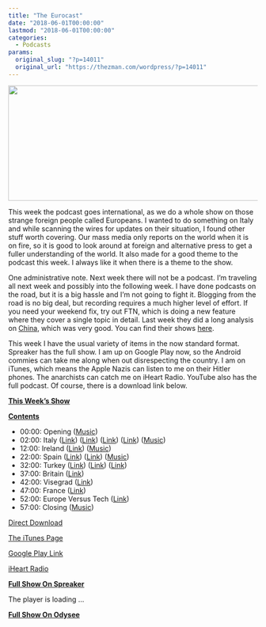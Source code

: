 ```yaml
---
title: "The Eurocast"
date: "2018-06-01T00:00:00"
lastmod: "2018-06-01T00:00:00"
categories:
  - Podcasts
params:
  original_slug: "?p=14011"
  original_url: "https://thezman.com/wordpress/?p=14011"
---
```


[<img
src="http://thezman.com/wordpress/wp-content/uploads/2018/01/Power-Hour.png"
decoding="async" width="600" height="233" />](http://thezman.com/wordpress/wp-content/uploads/2018/01/Power-Hour.png)

This week the podcast goes international, as we do a whole show on those
strange foreign people called Europeans. I wanted to do something on
Italy and while scanning the wires for updates on their situation, I
found other stuff worth covering. Our mass media only reports on the
world when it is on fire, so it is good to look around at foreign and
alternative press to get a fuller understanding of the world. It also
made for a good theme to the podcast this week. I always like it when
there is a theme to the show.

One administrative note. Next week there will not be a podcast. I’m
traveling all next week and possibly into the following week. I have
done podcasts on the road, but it is a big hassle and I’m not going to
fight it. Blogging from the road is no big deal, but recording requires
a much higher level of effort. If you need your weekend fix, try out
FTN, which is doing a new feature where they cover a single topic in
detail. Last week they did a long analysis on <a
href="http://fashthenation.com/2018/05/fash-the-nation-123-the-yellow-peril/"
rel="noopener" target="_blank">China</a>, which was very good. You can
find their shows <a href="http://fashthenation.com/" rel="noopener"
target="_blank">here</a>.

This week I have the usual variety of items in the now standard format.
Spreaker has the full show. I am up on Google Play now, so the Android
commies can take me along when out disrespecting the country. I am on
iTunes, which means the Apple Nazis can listen to me on their Hitler
phones. The anarchists can catch me on iHeart Radio. YouTube also has
the full podcast. Of course, there is a download link below.

**<u>This Week’s Show</u>**

**<u>Contents</u>**

-   00:00: Opening
    (<a href="https://www.youtube.com/watch?v=_uj8h4SCsnE" rel="noopener"
    target="_blank">Music</a>)
-   02:00: Italy (<a
    href="https://www.nytimes.com/2018/05/23/world/europe/italy-european-union.html"
    rel="noopener" target="_blank">Link</a>) (<a
    href="https://www.msn.com/en-gb/news/world/is-italys-government-on-a-collision-course-with-the-eu/ar-AAxKIJ7"
    rel="noopener" target="_blank">Link</a>) (<a
    href="https://www.telegraph.co.uk/news/2018/05/31/italys-eurosceptic-populist-parties-reach-deal-form-government/"
    rel="noopener" target="_blank">Link</a>) (<a
    href="https://www.commentarymagazine.com/foreign-policy/europe/silent-coup-italy/"
    rel="noopener" target="_blank">Link</a>)
    (<a href="https://www.youtube.com/watch?v=jAQQ1Vlk1nE" rel="noopener"
    target="_blank">Music</a>)
-   12:00: Ireland (<a
    href="https://www.reuters.com/article/us-ireland-abortion/ireland-ends-abortion-ban-as-quiet-revolution-transforms-country-idUSKCN1IR089"
    rel="noopener" target="_blank">Link</a>)
    (<a href="https://www.youtube.com/watch?v=5XnQ6_MkfTM" rel="noopener"
    target="_blank">Music</a>)
-   22:00: Spain (<a
    href="https://abcnews.go.com/International/wireStory/spanish-pm-mariano-rajoy-faced-confidence-vote-55430385"
    rel="noopener" target="_blank">Link</a>)
    (<a href="https://en.wikipedia.org/wiki/Francisco_Franco" rel="noopener"
    target="_blank">Link</a>)
    (<a href="https://www.youtube.com/watch?v=D7nzMliqqmE" rel="noopener"
    target="_blank">Music</a>)
-   32:00: Turkey (<a
    href="http://money.cnn.com/2018/05/24/news/economy/turkey-economy-lira-erdogan/index.html"
    rel="noopener" target="_blank">Link</a>) (<a
    href="http://www.theamericanconservative.com/articles/is-it-time-to-carve-turkey-out-of-nato/"
    rel="noopener" target="_blank">Link</a>) (<a
    href="http://www.theamericanconservative.com/articles/fertility-and-the-fate-of-nations/"
    rel="noopener" target="_blank">Link</a>)
-   37:00: Britain (<a
    href="https://www.counter-currents.com/2018/05/why-i-dont-support-tommy-robinson/"
    rel="noopener" target="_blank">Link</a>)
-   42:00: Visegrad (<a
    href="https://www.economist.com/europe/2018/05/26/a-struggle-between-authoritarians-and-liberals-in-the-heart-of-europe"
    rel="noopener" target="_blank">Link</a>)
-   47:00: France (<a
    href="https://newrepublic.com/article/148570/inside-frances-growing-identity-war"
    rel="noopener" target="_blank">Link</a>)
-   52:00: Europe Versus Tech (<a
    href="http://thehill.com/policy/technology/389284-tech-companies-scramble-as-sweeping-data-rules-take-effect"
    rel="noopener" target="_blank">Link</a>)
-   57:00: Closing
    (<a href="https://www.youtube.com/watch?v=FN7r0Rr1Qyc" rel="noopener"
    target="_blank">Music</a>)

<a href="https://api.spreaker.com/v2/episodes/14943291/download.mp3"
rel="noopener" target="_blank">Direct Download</a>

<a
href="https://itunes.apple.com/us/podcast/the-z-blog-power-hour/id1262799640?mt=2"
rel="noopener" target="_blank">The iTunes Page</a>

<a
href="https://playmusic.app.goo.gl/?ibi=com.google.PlayMusic&amp;isi=691797987&amp;ius=googleplaymusic&amp;link=https://play.google.com/music/m/Ign2aae4ofqi7ih4zik5ipqtv3y?t%3DThe_Z_Blog_Power_Hour%26pcampaignid%3DMKT-na-all-co-pr-mu-pod-16"
rel="noopener" target="_blank">Google Play Link</a>

<a href="https://www.iheart.com/podcast/the-z-blog-power-hour-29246491/"
rel="noopener" target="_blank">iHeart Radio</a>

**<u>Full Show On Spreaker</u>**

The player is loading ...

<span class="widget_spinner dark"></span>

**<u>Full Show On Odysee</u>**
